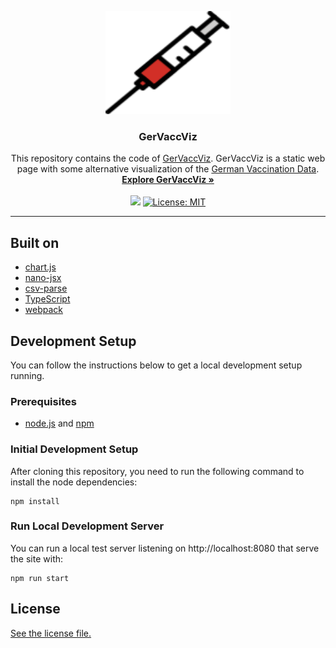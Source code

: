 <p align="center">
  <a href="https://vaccviz.github.io/ger-vacc-viz/">
    <img src="./dist/assets/syringe.svg" alt="logo" width="200" height="165">
  </a>
</p>

<h3 align="center">GerVaccViz</h3>

<p align="center">
  This repository contains the code of <a href="https://vaccviz.github.io/ger-vacc-viz/">GerVaccViz</a>. GerVaccViz is a static web page with some alternative visualization of the <a href="https://impfdashboard.de/daten">German Vaccination Data</a>.
  <br>
  <a href="https://vaccviz.github.io/ger-vacc-viz/"><strong>Explore GerVaccViz »</strong></a>
  <br>
  <br>
  <a href="https://github.com/VaccViz/ger-vacc-viz/actions"><img src="https://github.com/vaccviz/ger-vacc-viz/actions/workflows/build-n-deploy.yml/badge.svg"></a>
  <a href="./LICENSE.md"><img src="https://img.shields.io/badge/License-MIT-green.svg" alt="License: MIT"></a>
</p>

<hr>

## Built on

- [chart.js](https://www.chartjs.org/)
- [nano-jsx](https://nanojsx.github.io/)
- [csv-parse](https://csv.js.org/)
- [TypeScript](https://www.typescriptlang.org/) 
- [webpack](https://webpack.js.org/)

## Development Setup

You can follow the instructions below to get a local development setup running.

### Prerequisites

- [node.js](https://nodejs.org/) and [npm](https://www.npmjs.com/)

### Initial Development Setup

After cloning this repository, you need to run the following command to install the node dependencies:

    npm install

### Run Local Development Server

You can run a local test server listening on http://localhost:8080 that serve the site with:

    npm run start

## License

[See the license file.](./LICENSE.md)